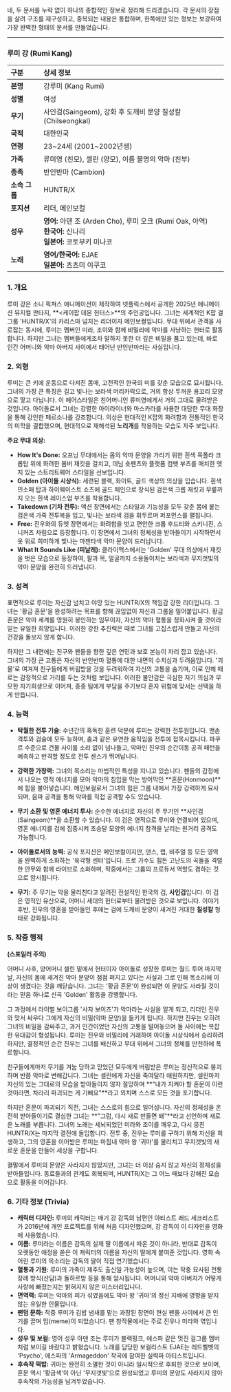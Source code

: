 네, 두 문서를 누락 없이 하나의 종합적인 정보로 정리해 드리겠습니다. 각 문서의 장점을 살려 구조를 재구성하고, 중복되는 내용은 통합하며, 한쪽에만 있는 정보는 보강하여 가장 완벽한 형태의 문서를 만들었습니다.

---

### **루미 강 (Rumi Kang)**

| 구분          | 상세 정보                                                                                                          |
| :------------ | :----------------------------------------------------------------------------------------------------------------- |
| **본명**      | 강루미 (Kang Rumi)                                                                                                 |
| **성별**      | 여성                                                                                                               |
| **무기**      | 사인검(Saingeom), 강화 후 도깨비 문양 칠성칼(Chilseongkal)                                                         |
| **국적**      | 대한민국                                                                                                           |
| **연령**      | 23~24세 (2001~2002년생)                                                                                            |
| **가족**      | 류미영 (친모), 셀린 (양모), 이름 불명의 악마 (친부)                                                                |
| **종족**      | 반인반마 (Cambion)                                                                                                 |
| **소속 그룹** | HUNTR/X                                                                                                            |
| **포지션**    | 리더, 메인보컬                                                                                                     |
| **성우**      | **영어:** 아덴 조 (Arden Cho), 루미 오크 (Rumi Oak, 아역) <br> **한국어:** 신나리 <br> **일본어:** 코토부키 미나코 |
| **노래**      | **영어/한국어:** EJAE <br> **일본어:** 츠츠미 이쿠코                                                               |

### **1. 개요**

루미 강은 소니 픽쳐스 애니메이션이 제작하여 넷플릭스에서 공개한 2025년 애니메이션 뮤지컬 판타지, **<케이팝 데몬 헌터스>**의 주인공입니다. 그녀는 세계적인 K팝 걸그룹 'HUNTR/X'의 카리스마 넘치는 리더이자 메인보컬입니다. 무대 위에서 관객을 사로잡는 동시에, 루미는 멤버인 미라, 조이와 함께 비밀리에 악마를 사냥하는 헌터로 활동합니다. 하지만 그녀는 멤버들에게조차 말하지 못한 더 깊은 비밀을 품고 있는데, 바로 인간 어머니와 악마 아버지 사이에서 태어난 반인반마라는 사실입니다.

### **2. 외형**

루미는 큰 키에 운동으로 다져진 몸매, 고전적인 한국의 미를 갖춘 모습으로 묘사됩니다. 그녀의 가장 큰 특징은 길고 빛나는 보라색 머리카락으로, 거의 항상 두꺼운 용꼬리 모양으로 땋고 다닙니다. 이 헤어스타일은 친어머니인 류미영에게서 거의 그대로 물려받은 것입니다. 아이돌로서 그녀는 강렬한 아이라이너와 마스카라를 사용한 대담한 무대 화장을 통해 강인한 페르소나를 강조합니다. 의상은 현대적인 K팝의 화려함과 전통적인 한국의 미학을 결합했으며, 현대적으로 재해석된 **노리개**를 착용하는 모습도 자주 보입니다.

**주요 무대 의상:**

- **How It's Done:** 오프닝 무대에서는 몸의 악마 문양을 가리기 위한 흰색 목폴라 크롭탑 위에 화려한 봄버 재킷을 걸치고, 데님 숏팬츠와 플랫폼 컴뱃 부츠를 매치한 엣지 있는 스트리트웨어 스타일을 선보입니다.
- **Golden (아이돌 시상식):** 세련된 블랙, 화이트, 골드 색상의 의상을 입습니다. 흰색 민소매 탑과 하이웨이스트 쇼츠에 골드 체인으로 장식된 검은색 크롭 재킷과 무릎까지 오는 흰색 레이스업 부츠를 착용합니다.
- **Takedown (기차 전투):** 액션 장면에서는 스타일과 기능성을 모두 갖춘 몸에 붙는 검은색 가죽 전투복을 입고, 빛나는 보라색 검을 휘두르며 퍼포먼스를 펼칩니다.
- **Free:** 진우와의 듀엣 장면에서는 화려함을 벗고 편안한 크롭 후드티와 스키니진, 스니커즈 차림으로 등장합니다. 이 장면에서 그녀의 정체성을 받아들이기 시작하면서 옷 위로 희미하게 빛나는 마젠타색 악마 문양이 드러납니다.
- **What It Sounds Like (피날레):** 클라이맥스에서는 'Golden' 무대 의상에서 재킷을 벗은 모습으로 등장하여, 팔과 목, 얼굴까지 소용돌이치는 보라색과 무지갯빛의 악마 문양을 완전히 드러냅니다.

### **3. 성격**

표면적으로 루미는 자신감 넘치고 야망 있는 HUNTR/X의 책임감 강한 리더입니다. 그녀는 '황금 혼문'을 완성하려는 목표를 향해 끊임없이 자신과 그룹을 밀어붙입니다. 황금 혼문은 악마 세계를 영원히 봉인하는 임무이자, 자신의 악마 혈통을 정화시켜 줄 것이라 믿는 유일한 희망입니다. 이러한 강한 추진력은 때로 그녀를 고집스럽게 만들고 자신의 건강을 돌보지 않게 합니다.

하지만 그 내면에는 친구와 팬들을 향한 깊은 연민과 보호 본능이 자리 잡고 있습니다. 그녀의 가장 큰 고통은 자신의 반인반마 혈통에 대한 내면의 수치심과 두려움입니다. '괴물'로 여겨져 친구들에게 버림받을 것을 두려워하여 자신의 고통을 숨기며, 이로 인해 때로는 감정적으로 거리를 두는 것처럼 보입니다. 이러한 불안감은 극심한 자기 의심과 무모한 자기희생으로 이어져, 종종 팀에게 부담을 주기보다 혼자 위험에 맞서는 선택을 하게 만듭니다.

### **4. 능력**

- **탁월한 전투 기술:** 수년간의 혹독한 훈련 덕분에 루미는 강력한 전투원입니다. 맨손 격투와 검술에 모두 능하며, 춤과 같은 유연한 움직임을 전투에 접목시킵니다. 파쿠르 수준으로 건물 사이를 소리 없이 넘나들고, 악마인 진우의 순간이동 공격 패턴을 예측하고 반격할 정도로 전투 센스가 뛰어납니다.

- **강력한 가창력:** 그녀의 목소리는 마법적인 특성을 지니고 있습니다. 팬들의 감정에서 나오는 영적 에너지를 모아 악마의 침입을 막는 방어막인 **혼문(Honmoon)**에 힘을 불어넣습니다. 메인보컬로서 그녀의 힘은 그룹 내에서 가장 강력하게 묘사되며, 음파 공격을 통해 악마를 직접 공격할 수도 있습니다.

- **무기 소환 및 영혼 에너지 투사:** 순수한 에너지로 자신의 주 무기인 **사인검(Saingeom)**을 소환할 수 있습니다. 이 검은 영적으로 루미와 연결되어 있으며, 영혼 에너지를 검에 집중시켜 초승달 모양의 에너지 참격을 날리는 원거리 공격도 가능합니다.

- **아이돌로서의 능력:** 공식 포지션은 메인보컬이지만, 댄스, 랩, 비주얼 등 모든 영역을 완벽하게 소화하는 '육각형 센터'입니다. 프로 가수도 힘든 고난도의 곡들을 격렬한 안무와 함께 라이브로 소화하며, 작중에서는 그룹의 프로듀서 역할도 겸하는 것으로 암시됩니다.

- **무기:** 주 무기는 악을 물리친다고 알려진 전설적인 한국의 검, **사인검**입니다. 이 검은 영적인 유산으로, 어머니 세대의 헌터로부터 물려받은 것으로 보입니다. 이야기 후반, 진우의 영혼을 받아들인 후에는 검에 도깨비 문양이 새겨진 거대한 **칠성칼** 형태로 강화됩니다.

### **5. 작중 행적**

**(스포일러 주의)**

어머니 사후, 양어머니 셀린 밑에서 헌터이자 아이돌로 성장한 루미는 월드 투어 마지막 날, 자신의 몸에 새겨진 악마 문양이 점점 퍼지고 있다는 사실과 그로 인해 목소리에 이상이 생겼다는 것을 깨닫습니다. 그녀는 '황금 혼문'이 완성되면 이 문양도 사라질 것이라는 믿음 하나로 신곡 'Golden' 활동을 강행합니다.

그 과정에서 라이벌 보이그룹 '사자 보이즈'가 악마라는 사실을 알게 되고, 리더인 진우와 맞서 싸우다 그에게 자신의 비밀(악마 문양)을 들키게 됩니다. 하지만 진우는 오히려 그녀의 비밀을 감싸주고, 과거 인간이었던 자신의 고통을 털어놓으며 둘 사이에는 복잡한 유대감이 형성됩니다. 루미는 진우와 비밀리에 거래하여 아이돌 시상식에서 승리하려 하지만, 결정적인 순간 진우는 그녀를 배신하고 무대 위에서 그녀의 정체를 만천하에 폭로합니다.

친구들에게마저 무기를 겨눔 당하고 믿었던 모두에게 버림받은 루미는 정신적으로 붕괴하며 반쯤 악마로 변해갑니다. 그녀는 셀린에게 자신을 죽여달라 애원하지만, 셀린마저 자신의 있는 그대로의 모습을 받아들이지 않자 절망하며 **"내가 지켜야 할 혼문이 이런 것이라면, 차라리 파괴되는 게 기뻐요"**라고 외치며 스스로 모든 것을 포기합니다.

하지만 혼문이 파괴되기 직전, 그녀는 스스로의 힘으로 일어섭니다. 자신의 정체성을 온전히 받아들이기로 결심한 그녀는 **"그럼, 다시 새로 만들면 돼"**라고 선언하며 새로운 노래를 부릅니다. 그녀의 노래는 세뇌되었던 미라와 조이를 깨우고, 다시 뭉친 HUNTR/X는 마지막 결전에 돌입합니다. 전투 중, 진우는 루미를 구하기 위해 자신을 희생하고, 그의 영혼을 이어받은 루미는 마침내 악마 왕 '귀마'를 물리치고 무지갯빛의 새로운 혼문을 만들어 세상을 구합니다.

결말에서 루미의 문양은 사라지지 않았지만, 그녀는 더 이상 숨지 않고 자신의 정체성을 받아들입니다. 동료들과의 관계도 회복되며, HUNTR/X는 그 어느 때보다 강해진 모습으로 활동을 이어갑니다.

### **6. 기타 정보 (Trivia)**

- **캐릭터 디자인:** 루미의 캐릭터는 매기 강 감독의 남편인 아티스트 래드 세크리스트가 2016년에 개인 프로젝트를 위해 처음 디자인했으며, 강 감독이 이 디자인을 영화에 사용했습니다.
- **이름:** 루미라는 이름은 감독의 실제 딸 이름에서 따온 것이 아니라, 반대로 감독이 오랫동안 애정을 쏟은 이 캐릭터의 이름을 자신의 딸에게 붙여준 것입니다. 영화 속 어린 루미의 목소리는 감독의 딸이 직접 연기했습니다.
- **혈통과 기원:** 루미의 가족이 제주도 출신일 가능성이 높으며, 이는 작중 묘사된 전통 장례 방식(산담)과 돌하르방 등을 통해 암시됩니다. 어머니와 악마 아버지가 어떻게 사랑에 빠졌는지는 밝혀지지 않은 미스터리입니다.
- **면역력:** 루미는 악마의 피가 섞였음에도 악마 왕 '귀마'의 정신 지배에 영향을 받지 않는 유일한 인물입니다.
- **팬덤 문화:** 작중 루미가 김밥 냄새를 맡는 과장된 장면이 현실 팬들 사이에서 큰 인기를 끌며 밈(meme)이 되었습니다. 팬 창작물에서는 주로 진우나 미라와 엮입니다.
- **성우 및 보컬:** 영어 성우 아덴 조는 루미가 블랙핑크, 에스파 같은 멋진 걸그룹 멤버처럼 보이길 바랐다고 밝혔습니다. 노래를 담당한 보컬리스트 EJAE는 레드벨벳의 'Psycho', 에스파의 'Armageddon' 작곡에 참여한 실력파 아티스트입니다.
- **후속작 떡밥:** 귀마는 완전히 소멸한 것이 아니라 일시적으로 후퇴한 것으로 보이며, 혼문 역시 '황금색'이 아닌 '무지갯빛'으로 완성되었고 루미의 문양도 사라지지 않아 후속작의 가능성을 남겨두었습니다.
